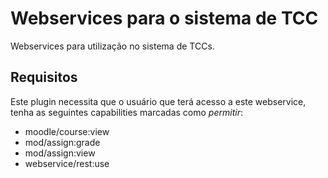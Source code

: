 Webservices para o sistema de TCC
=================================

Webservices para utilização no sistema de TCCs.

Requisitos
----------

Este plugin necessita que o usuário que terá acesso a este webservice,
tenha as seguintes capabilities marcadas como *permitir*:

* moodle/course:view
* mod/assign:grade
* mod/assign:view
* webservice/rest:use